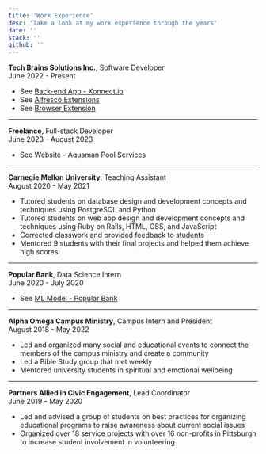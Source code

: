 ```yaml
---
title: 'Work Experience'
desc: 'Take a look at my work experience through the years'
date: ''
stack: ''
github: ''
---
```


**Tech Brains Solutions Inc.**, Software Developer  
June 2022 - Present

- See [Back-end App - Xonnect.io](https://estebanvc.vercel.app/projects/xonnect#content)
- See [Alfresco Extensions](https://estebanvc.vercel.app/projects/alfresco#content)
- See [Browser Extension](https://estebanvc.vercel.app/projects/browser-extension#content)

---

**Freelance**, Full-stack Developer  
June 2023 - August 2023

- See [Website - Aquaman Pool Services](https://estebanvc.vercel.app/projects/aquamanps#content)

---

**Carnegie Mellon University**, Teaching Assistant  
August 2020 - May 2021

- Tutored students on database design and development concepts and techniques using PostgreSQL and Python
- Tutored students on web app design and development concepts and techniques using Ruby on Rails, HTML, CSS, and JavaScript
- Corrected classwork and provided feedback to students
- Mentored 9 students with their final projects and helped them achieve high scores

---

**Popular Bank**, Data Science Intern  
June 2020 - July 2020

- See [ML Model - Popular Bank](https://estebanvc.vercel.app/projects/ml-model#content)

---

**Alpha Omega Campus Ministry**, Campus Intern and President  
August 2018 - May 2022

- Led and organized many social and educational events to connect the members of the campus ministry and create a community
- Led a Bible Study group that met weekly
- Mentored university students in spiritual and emotional wellbeing

---

**Partners Allied in Civic Engagement**, Lead Coordinator  
June 2019 - May 2020

- Led and advised a group of students on best practices for organizing educational programs to raise awareness about current social issues
- Organized over 18 service projects with over 16 non-profits in Pittsburgh to increase student involvement in volunteering
